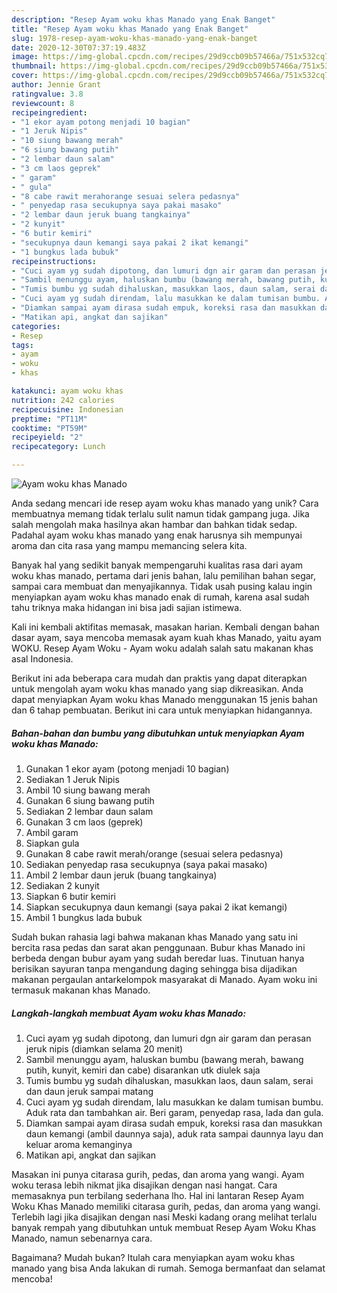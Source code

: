 ```yaml
---
description: "Resep Ayam woku khas Manado yang Enak Banget"
title: "Resep Ayam woku khas Manado yang Enak Banget"
slug: 1978-resep-ayam-woku-khas-manado-yang-enak-banget
date: 2020-12-30T07:37:19.483Z
image: https://img-global.cpcdn.com/recipes/29d9ccb09b57466a/751x532cq70/ayam-woku-khas-manado-foto-resep-utama.jpg
thumbnail: https://img-global.cpcdn.com/recipes/29d9ccb09b57466a/751x532cq70/ayam-woku-khas-manado-foto-resep-utama.jpg
cover: https://img-global.cpcdn.com/recipes/29d9ccb09b57466a/751x532cq70/ayam-woku-khas-manado-foto-resep-utama.jpg
author: Jennie Grant
ratingvalue: 3.8
reviewcount: 8
recipeingredient:
- "1 ekor ayam potong menjadi 10 bagian"
- "1 Jeruk Nipis"
- "10 siung bawang merah"
- "6 siung bawang putih"
- "2 lembar daun salam"
- "3 cm laos geprek"
- " garam"
- " gula"
- "8 cabe rawit merahorange sesuai selera pedasnya"
- " penyedap rasa secukupnya saya pakai masako"
- "2 lembar daun jeruk buang tangkainya"
- "2 kunyit"
- "6 butir kemiri"
- "secukupnya daun kemangi saya pakai 2 ikat kemangi"
- "1 bungkus lada bubuk"
recipeinstructions:
- "Cuci ayam yg sudah dipotong, dan lumuri dgn air garam dan perasan jeruk nipis (diamkan selama 20 menit)"
- "Sambil menunggu ayam, haluskan bumbu (bawang merah, bawang putih, kunyit, kemiri dan cabe) disarankan utk diulek saja"
- "Tumis bumbu yg sudah dihaluskan, masukkan laos, daun salam, serai dan daun jeruk sampai matang"
- "Cuci ayam yg sudah direndam, lalu masukkan ke dalam tumisan bumbu. Aduk rata dan tambahkan air. Beri garam, penyedap rasa, lada dan gula."
- "Diamkan sampai ayam dirasa sudah empuk, koreksi rasa dan masukkan daun kemangi (ambil daunnya saja), aduk rata sampai daunnya layu dan keluar aroma kemanginya"
- "Matikan api, angkat dan sajikan"
categories:
- Resep
tags:
- ayam
- woku
- khas

katakunci: ayam woku khas 
nutrition: 242 calories
recipecuisine: Indonesian
preptime: "PT11M"
cooktime: "PT59M"
recipeyield: "2"
recipecategory: Lunch

---
```



![Ayam woku khas Manado](https://img-global.cpcdn.com/recipes/29d9ccb09b57466a/751x532cq70/ayam-woku-khas-manado-foto-resep-utama.jpg)

Anda sedang mencari ide resep ayam woku khas manado yang unik? Cara membuatnya memang tidak terlalu sulit namun tidak gampang juga. Jika salah mengolah maka hasilnya akan hambar dan bahkan tidak sedap. Padahal ayam woku khas manado yang enak harusnya sih mempunyai aroma dan cita rasa yang mampu memancing selera kita.

Banyak hal yang sedikit banyak mempengaruhi kualitas rasa dari ayam woku khas manado, pertama dari jenis bahan, lalu pemilihan bahan segar, sampai cara membuat dan menyajikannya. Tidak usah pusing kalau ingin menyiapkan ayam woku khas manado enak di rumah, karena asal sudah tahu triknya maka hidangan ini bisa jadi sajian istimewa.

Kali ini kembali aktifitas memasak, masakan harian. Kembali dengan bahan dasar ayam, saya mencoba memasak ayam kuah khas Manado, yaitu ayam WOKU. Resep Ayam Woku - Ayam woku adalah salah satu makanan khas asal Indonesia.


Berikut ini ada beberapa cara mudah dan praktis yang dapat diterapkan untuk mengolah ayam woku khas manado yang siap dikreasikan. Anda dapat menyiapkan Ayam woku khas Manado menggunakan 15 jenis bahan dan 6 tahap pembuatan. Berikut ini cara untuk menyiapkan hidangannya.

<!--inarticleads1-->

##### Bahan-bahan dan bumbu yang dibutuhkan untuk menyiapkan Ayam woku khas Manado:

1. Gunakan 1 ekor ayam (potong menjadi 10 bagian)
1. Sediakan 1 Jeruk Nipis
1. Ambil 10 siung bawang merah
1. Gunakan 6 siung bawang putih
1. Sediakan 2 lembar daun salam
1. Gunakan 3 cm laos (geprek)
1. Ambil  garam
1. Siapkan  gula
1. Gunakan 8 cabe rawit merah/orange (sesuai selera pedasnya)
1. Sediakan  penyedap rasa secukupnya (saya pakai masako)
1. Ambil 2 lembar daun jeruk (buang tangkainya)
1. Sediakan 2 kunyit
1. Siapkan 6 butir kemiri
1. Siapkan secukupnya daun kemangi (saya pakai 2 ikat kemangi)
1. Ambil 1 bungkus lada bubuk


Sudah bukan rahasia lagi bahwa makanan khas Manado yang satu ini bercita rasa pedas dan sarat akan penggunaan. Bubur khas Manado ini berbeda dengan bubur ayam yang sudah beredar luas. Tinutuan hanya berisikan sayuran tanpa mengandung daging sehingga bisa dijadikan makanan pergaulan antarkelompok masyarakat di Manado. Ayam woku ini termasuk makanan khas Manado. 

<!--inarticleads2-->

##### Langkah-langkah membuat Ayam woku khas Manado:

1. Cuci ayam yg sudah dipotong, dan lumuri dgn air garam dan perasan jeruk nipis (diamkan selama 20 menit)
1. Sambil menunggu ayam, haluskan bumbu (bawang merah, bawang putih, kunyit, kemiri dan cabe) disarankan utk diulek saja
1. Tumis bumbu yg sudah dihaluskan, masukkan laos, daun salam, serai dan daun jeruk sampai matang
1. Cuci ayam yg sudah direndam, lalu masukkan ke dalam tumisan bumbu. Aduk rata dan tambahkan air. Beri garam, penyedap rasa, lada dan gula.
1. Diamkan sampai ayam dirasa sudah empuk, koreksi rasa dan masukkan daun kemangi (ambil daunnya saja), aduk rata sampai daunnya layu dan keluar aroma kemanginya
1. Matikan api, angkat dan sajikan


Masakan ini punya citarasa gurih, pedas, dan aroma yang wangi. Ayam woku terasa lebih nikmat jika disajikan dengan nasi hangat. Cara memasaknya pun terbilang sederhana lho. Hal ini lantaran Resep Ayam Woku Khas Manado memiliki citarasa gurih, pedas, dan aroma yang wangi. Terlebih lagi jika disajikan dengan nasi Meski kadang orang melihat terlalu banyak rempah yang dibutuhkan untuk membuat Resep Ayam Woku Khas Manado, namun sebenarnya cara. 

Bagaimana? Mudah bukan? Itulah cara menyiapkan ayam woku khas manado yang bisa Anda lakukan di rumah. Semoga bermanfaat dan selamat mencoba!

